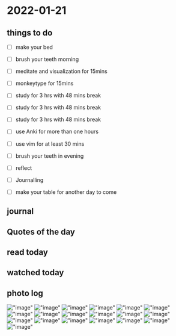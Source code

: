 # 2022-01-21

## things to do 

- [ ] make your bed
- [ ] brush your teeth morning
- [ ] meditate and visualization for 15mins
- [ ] monkeytype for 15mins


- [ ] study for 3 hrs with 48 mins break
- [ ] study for 3 hrs with 48 mins break
- [ ] study for 3 hrs with 48 mins break


- [ ] use Anki for more than one hours 
- [ ] use vim for at least 30 mins 


- [ ] brush your teeth in evening
- [ ] reflect
- [ ] Journalling
- [ ] make your table for another day to come 

## journal 

## Quotes of the day  

## read today 

## watched today 

## photo log


!["image"](./media/2022-01-21__16_18_28.png)
!["image"](./media/2022-01-21__16_18_39.png)
!["image"](./media/2022-01-21__16_18_54.png)
!["image"](./media/2022-01-21__16_20_07.png)
!["image"](./media/2022-01-21__16_29_48.png)
!["image"](./media/2022-01-21__16_33_14.png)
!["image"](./media/2022-01-21__16_42_00.png)
!["image"](./media/2022-01-21__16_54_07.png)
!["image"](./media/2022-01-21__16_55_41.png)
!["image"](./media/2022-01-21__17_01_15.png)
!["image"](./media/2022-01-21__17_17_23.png)
!["image"](./media/2022-01-21__17_27_18.png)
!["image"](./media/2022-01-21__17_27_20.png)
!["image"](./media/2022-01-21__17_38_17.png)
!["image"](./media/2022-01-21__17_38_18.png)
!["image"](./media/2022-01-21__18_01_58.png)
!["image"](./media/2022-01-21__18_28_46.png)
!["image"](./media/2022-01-21__18_28_50.png)
!["image"](./media/2022-01-21__18_28_56.png)
